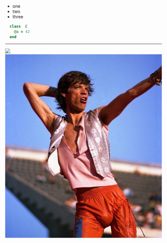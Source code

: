 * one
* two
* three

```ruby
  class  C
    @a = 42
  end
```

<hr/>

<img src="assets/foo.jpg" />
<br />

<img src="assets/foo/bar/baz.jpg" />
